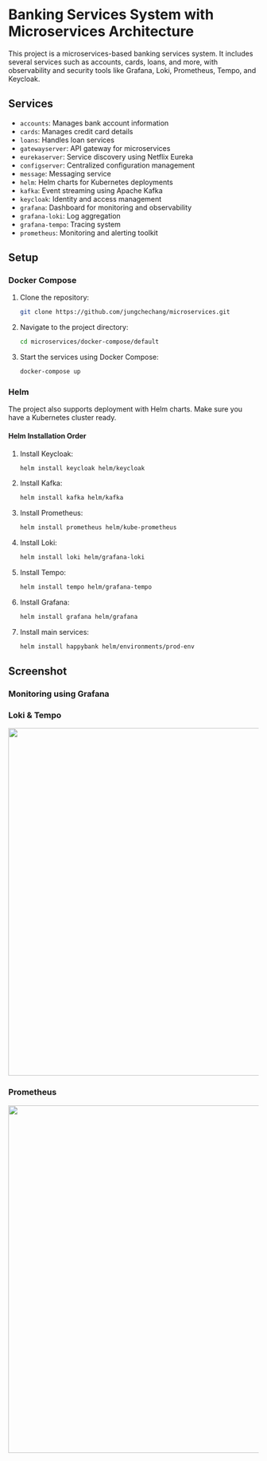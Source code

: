 # Banking Services System with Microservices Architecture

This project is a microservices-based banking services system. It includes several services such as accounts, cards, loans, and more, with observability and security tools like Grafana, Loki, Prometheus, Tempo, and Keycloak.

## Services

- `accounts`: Manages bank account information
- `cards`: Manages credit card details
- `loans`: Handles loan services
- `gatewayserver`: API gateway for microservices
- `eurekaserver`: Service discovery using Netflix Eureka
- `configserver`: Centralized configuration management
- `message`: Messaging service
- `helm`: Helm charts for Kubernetes deployments
- `kafka`: Event streaming using Apache Kafka
- `keycloak`: Identity and access management
- `grafana`: Dashboard for monitoring and observability
- `grafana-loki`: Log aggregation
- `grafana-tempo`: Tracing system
- `prometheus`: Monitoring and alerting toolkit

## Setup

### Docker Compose

1. Clone the repository:
   ```bash
   git clone https://github.com/jungchechang/microservices.git
2. Navigate to the project directory:
   ```bash
   cd microservices/docker-compose/default
3. Start the services using Docker Compose:
   ```bash
   docker-compose up
### Helm
The project also supports deployment with Helm charts. Make sure you have a Kubernetes cluster ready.
#### Helm Installation Order
1. Install Keycloak:
   ```bash
   helm install keycloak helm/keycloak
2. Install Kafka:
   ```bash
   helm install kafka helm/kafka
3. Install Prometheus:
   ```bash
   helm install prometheus helm/kube-prometheus
4. Install Loki:
   ```bash
   helm install loki helm/grafana-loki
5. Install Tempo:
   ```bash
   helm install tempo helm/grafana-tempo
6. Install Grafana:
   ```bash
   helm install grafana helm/grafana
7. Install main services:
   ```bash
   helm install happybank helm/environments/prod-env

## Screenshot
### Monitoring using Grafana

### Loki & Tempo
<img src="readme/loki&tempo.png" width=700px>

### Prometheus
<img src="readme/prometheus.png" width=700px>

